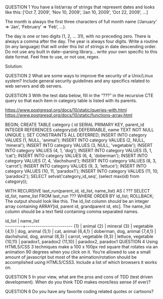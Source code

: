 QUESTION 1
You have a list/array of strings that represent dates and looks like this:
[‘Oct 7, 2009’, ‘Nov 10, 2009’, ‘Jan 10, 2009’, ‘Oct 22, 2009’, …]

The month is always the first three characters of full month name
(‘January’ => ‘Jan’, ‘February’ => ‘Feb’, …).

The day is one or two digits (1, 2, … 31), with no preceding zero. There is always a comma after the day. The year is always four digits. Write a routine (in any language) that will order this list of strings in date descending order. Do not use any built in date-­‐parsing library… write your own specific to this date format. Feel free to use, or not use, regex.

Solution:

QUESTION 2
What are some ways to improve the security of a Unix/Linux system? Include general security guidelines and any specifics related to web servers and db servers.

QUESTION 3
With the test data below, fill in the “???” in the recursive CTE query so that each item in category table is listed with its parents.

https://www.postgresql.org/docs/10/static/queries-with.html
https://www.postgresql.org/docs/10/static/functions-array.html

BEGIN;
CREATE TABLE category (
  id SERIAL PRIMARY KEY,
  parent_id INTEGER REFERENCES category(id) DEFERRABLE,
  name TEXT NOT NULL UNIQUE );
SET CONSTRAINTS ALL DEFERRED;
INSERT INTO category VALUES (1, NULL, 'animal');
INSERT INTO category VALUES (2, NULL, 'mineral');
INSERT INTO category VALUES (3, NULL, 'vegetable');
INSERT INTO category VALUES (4, 1, 'dog');
INSERT INTO category VALUES (5, 1, 'cat');
INSERT INTO category VALUES (6, 4, 'doberman');
INSERT INTO category VALUES (7, 4, 'dachshund');
INSERT INTO category VALUES (8, 3, 'carrot');
INSERT INTO category VALUES (9, 3, 'lettuce');
INSERT INTO category VALUES (10, 11, 'paradox1');
INSERT INTO category VALUES (11, 10, 'paradox2');
SELECT setval('category_id_seq', (select max(id) from category));

WITH RECURSIVE last_run(parent_id, id_list, name_list) AS (
  ???
SELECT id_list, name_list
FROM last_run ???
WHERE ORDER BY id_list;
ROLLBACK;
The output should look like this. The id_list column should be an integer array containing ARRAY[id, parent id, grandparent id, etc]. The name_list column should be a text field containing comma separated names.

 id_list |       name_list        
---------+------------------------
 {1}     | animal
 {2}     | mineral
 {3}     | vegetable
 {4,1}   | dog, animal
 {5,1}   | cat, animal
 {6,4,1} | doberman, dog, animal
 {7,4,1} | dachshund, dog, animal
 {8,3}   | carrot, vegetable
 {9,3}   | lettuce, vegetable
 {10,11} | paradox1, paradox2
 {11,10} | paradox2, paradox1
QUESTION 4
Using HTML5/CSS 3 techniques make a 100 x 100px red square that rotates via an animation 90 degrees when you click on it. You’re allowed to use a small amount of javascript but most of the animation/rotation should be accomplished using HTML5/CSS3. Include a list of which browsers it works on.

QUESTION 5
In your view, what are the pros and cons of TDD (test driven development). When do you think TDD makes more/less sense (if ever)?

QUESTION 6
Do you have any favorite coding related quotes or cartoons?
